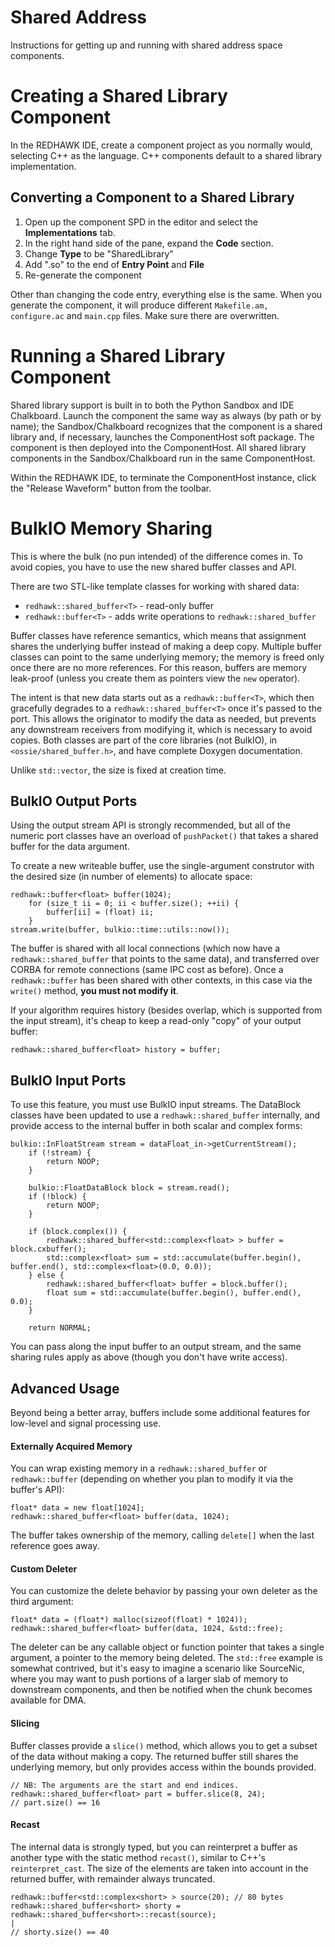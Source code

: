 # Shared Address

Instructions for getting up and running with shared address space components.

Creating a Shared Library Component
===================================

In the REDHAWK IDE, create a component project as you normally would,
selecting C++ as the language. C++ components default to a shared
library implementation.

Converting a Component to a Shared Library
------------------------------------------

1.  Open up the component SPD in the editor and select the
    **Implementations** tab.
2.  In the right hand side of the pane, expand the **Code** section.
3.  Change **Type** to be "SharedLibrary"
4.  Add ".so" to the end of **Entry Point** and **File**
5.  Re-generate the component

Other than changing the code entry, everything else is the same. When
you generate the component, it will produce different
`Makefile.am, configure.ac` and `main.cpp` files. Make sure there are
overwritten.

Running a Shared Library Component
==================================

Shared library support is built in to both the Python Sandbox and IDE
Chalkboard. Launch the component the same way as always (by path or by
name); the Sandbox/Chalkboard recognizes that the component is a shared
library and, if necessary, launches the ComponentHost soft package. The
component is then deployed into the ComponentHost. All shared library
components in the Sandbox/Chalkboard run in the same ComponentHost.

Within the REDHAWK IDE, to terminate the ComponentHost instance, click
the "Release Waveform" button from the toolbar.

BulkIO Memory Sharing
=====================

This is where the bulk (no pun intended) of the difference comes in. To
avoid copies, you have to use the new shared buffer classes and API.

There are two STL-like template classes for working with shared data:

-   `redhawk::shared_buffer<T>` - read-only buffer
-   `redhawk::buffer<T>` - adds write operations to
    `redhawk::shared_buffer`

Buffer classes have reference semantics, which means that assignment
shares the underlying buffer instead of making a deep copy. Multiple
buffer classes can point to the same underlying memory; the memory is
freed only once there are no more references. For this reason, buffers
are memory leak-proof (unless you create them as pointers view the `new`
operator).

The intent is that new data starts out as a `redhawk::buffer<T>`, which
then gracefully degrades to a `redhawk::shared_buffer<T>` once it's
passed to the port. This allows the originator to modify the data as
needed, but prevents any downstream receivers from modifying it, which
is necessary to avoid copies. Both classes are part of the core
libraries (not BulkIO), in `<ossie/shared_buffer.h>`, and have complete
Doxygen documentation.

Unlike `std::vector`, the size is fixed at creation time.

BulkIO Output Ports
-------------------

Using the output stream API is strongly recommended, but all of the
numeric port classes have an overload of `pushPacket()` that takes a
shared buffer for the data argument.

To create a new writeable buffer, use the single-argument construtor
with the desired size (in number of elements) to allocate space:
```
redhawk::buffer<float> buffer(1024);
    for (size_t ii = 0; ii < buffer.size(); ++ii) {
        buffer[ii] = (float) ii;
    }
stream.write(buffer, bulkio::time::utils::now());
```

The buffer is shared with all local connections (which now have a
`redhawk::shared_buffer` that points to the same data), and transferred
over CORBA for remote connections (same IPC cost as before). Once a
`redhawk::buffer` has been shared with other contexts, in this case via
the `write()` method, **you must not modify it**.

If your algorithm requires history (besides overlap, which is supported
from the input stream), it's cheap to keep a read-only "copy" of your
output buffer:

```
redhawk::shared_buffer<float> history = buffer;
```

BulkIO Input Ports
------------------

To use this feature, you must use BulkIO input streams. The DataBlock
classes have been updated to use a `redhawk::shared_buffer` internally,
and provide access to the internal buffer in both scalar and complex
forms:

```
bulkio::InFloatStream stream = dataFloat_in->getCurrentStream();
    if (!stream) {
        return NOOP;
    }

    bulkio::FloatDataBlock block = stream.read();
    if (!block) {
        return NOOP;
    }

    if (block.complex()) {
        redhawk::shared_buffer<std::complex<float> > buffer = block.cxbuffer();
        std::complex<float> sum = std::accumulate(buffer.begin(), buffer.end(), std::complex<float>(0.0, 0.0));
    } else {
        redhawk::shared_buffer<float> buffer = block.buffer();
        float sum = std::accumulate(buffer.begin(), buffer.end(), 0.0);
    }

    return NORMAL;
```

You can pass along the input buffer to an output stream, and the same
sharing rules apply as above (though you don't have write access).

Advanced Usage
--------------

Beyond being a better array, buffers include some additional features
for low-level and signal processing use.

#### Externally Acquired Memory

You can wrap existing memory in a `redhawk::shared_buffer` or
`redhawk::buffer` (depending on whether you plan to modify it via the
buffer's API):
```
float* data = new float[1024];
redhawk::shared_buffer<float> buffer(data, 1024);
```

The buffer takes ownership of the memory, calling `delete[]` when the
last reference goes away.

#### Custom Deleter

You can customize the delete behavior by passing your own deleter as the
third argument:

```
float* data = (float*) malloc(sizeof(float) * 1024));
redhawk::shared_buffer<float> buffer(data, 1024, &std::free);
```

The deleter can be any callable object or function pointer that takes a
single argument, a pointer to the memory being deleted. The `std::free`
example is somewhat contrived, but it's easy to imagine a scenario like
SourceNic, where you may want to push portions of a larger slab of
memory to downstream components, and then be notified when the chunk
becomes available for DMA.

#### Slicing

Buffer classes provide a `slice()` method, which allows you to get a
subset of the data without making a copy. The returned buffer still
shares the underlying memory, but only provides access within the bounds
provided.

```
// NB: The arguments are the start and end indices.
redhawk::shared_buffer<float> part = buffer.slice(8, 24);
// part.size() == 16
```

#### Recast

The internal data is strongly typed, but you can reinterpret a buffer as
another type with the static method `recast()`, similar to C++'s
`reinterpret_cast`. The size of the elements are taken into account in
the returned buffer, with remainder always truncated.

```
redhawk::buffer<std::complex<short> > source(20); // 80 bytes
redhawk::shared_buffer<short> shorty = redhawk::shared_buffer<short>::recast(source);                                                        |
// shorty.size() == 40
```
